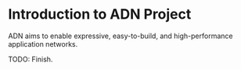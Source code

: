 # Introduction to ADN Project

ADN aims to enable expressive, easy-to-build, and high-performance application networks. 

TODO: Finish.


